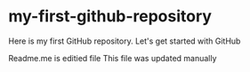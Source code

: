 # my-first-github-repository
Here is my first GitHub repository. Let's get started with GitHub

Readme.me is editied file This file was updated manually

